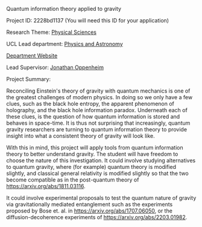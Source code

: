 Quantum information theory applied to gravity

Project ID: 2228bd1137
(You will need this ID for your application)

Research Theme: [Physical Sciences](../themes/physical-sciences.md)

UCL Lead department: [Physics and Astronomy](../departments/physics-and-astronomy.md)

[Department Website](https://www.ucl.ac.uk/physics-astronomy)

Lead Supervisor: [Jonathan Oppenheim](https://iris.ucl.ac.uk/iris/browse/profile?upi=JOPPE44)

Project Summary:

Reconciling Einstein's theory of gravity with quantum mechanics is one of the greatest challenges of modern physics. In doing so we only have a few clues, such as the black hole entropy, the apparent phenomenon of holography, and the black hole information paradox. Underneath each of these clues, is the question of how quantum information is stored and behaves in space-time. It is thus not surprising that increasingly, quantum gravity researchers are turning to quantum information theory to provide insight into what a consistent theory of gravity will look like.
 
 With this in mind, this project will apply tools from quantum information theory to better understand gravity. The student will have freedom to choose the nature of this investigation. It could involve studying alternatives to quantum gravity, where (for example) quantum theory is modified slightly, and classical general relativity is modified slightly so that the two become compatible as in the post-quantum theory of https://arxiv.org/abs/1811.03116. 
 
 It could involve experimental proposals to test the quantum nature of gravity via gravitationally mediated entanglement such as the experiments proposed by Bose et. al. in https://arxiv.org/abs/1707.06050, or the diffusion-decoherence experiments of https://arxiv.org/abs/2203.01982.